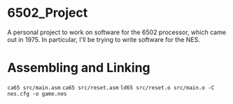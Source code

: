 # 6502_Project
A personal project to work on software for the 6502 processor, which came out in 1975. In particular, I'll be trying to write software for the NES.

# Assembling and Linking
`ca65 src/main.asm`
`ca65 src/reset.asm`
`ld65 src/reset.o src/main.o -C nes.cfg -o game.nes`
